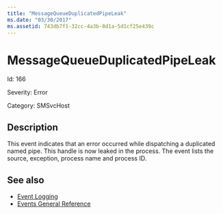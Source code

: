 ```yaml
---
title: "MessageQueueDuplicatedPipeLeak"
ms.date: "03/30/2017"
ms.assetid: 743db7f1-32cc-4a3b-8d1a-5d1cf25e439c
---
```

# MessageQueueDuplicatedPipeLeak
Id: 166  
  
 Severity: Error  
  
 Category: SMSvcHost  
  
## Description  
 This event indicates that an error occurred while dispatching a duplicated named pipe. This handle is now leaked in the process. The event lists the source, exception, process name and process ID.  
  
## See also
- [Event Logging](../../../../../docs/framework/wcf/diagnostics/event-logging/index.md)
- [Events General Reference](../../../../../docs/framework/wcf/diagnostics/event-logging/events-general-reference.md)

